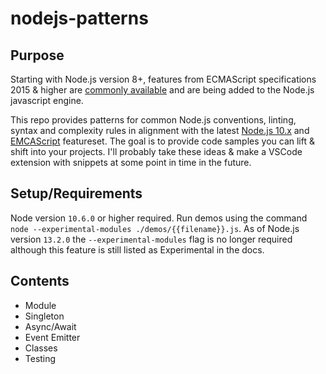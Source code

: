 # nodejs-patterns

## Purpose
Starting with Node.js version 8+, features from ECMAScript specifications 2015 & higher are [commonly available](https://node.green/) and are being added to the Node.js javascript engine.

This repo provides patterns for common Node.js conventions, linting, syntax and complexity rules in alignment with the latest [Node.js 10.x](https://nodejs.org/dist/latest-v10.x/docs/api/) and [EMCAScript](http://es6-features.org) featureset. The goal is to provide code samples you can lift & shift into your projects. I'll probably take these ideas & make a VSCode extension with snippets at some point in time in the future.

## Setup/Requirements

Node version `10.6.0` or higher required. Run demos using the command `node --experimental-modules ./demos/{{filename}}.js`. As of Node.js version `13.2.0` the `--experimental-modules` flag is no longer required although this feature is still listed as Experimental in the docs.

## Contents
- Module
- Singleton
- Async/Await
- Event Emitter
- Classes
- Testing
